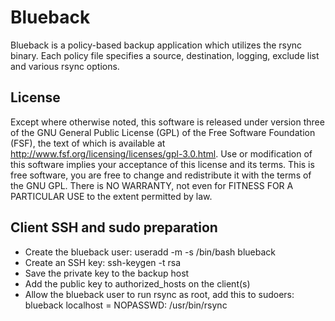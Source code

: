 Blueback
======

Blueback is a policy-based backup application which utilizes the rsync binary.  Each policy file 
specifies a source, destination, logging, exclude list and various rsync options.


License
-------

Except where otherwise noted, this software is released under version three of the GNU General Public License (GPL) of the
Free Software Foundation (FSF), the text of which is available at http://www.fsf.org/licensing/licenses/gpl-3.0.html.
Use or modification of this software implies your acceptance of this license and its terms.
This is free software, you are free to change and redistribute it with the terms of the GNU GPL.
There is NO WARRANTY, not even for FITNESS FOR A PARTICULAR USE to the extent permitted by law.


Client SSH and sudo preparation
-------------

* Create the blueback user: useradd -m -s /bin/bash blueback
* Create an SSH key: ssh-keygen -t rsa
* Save the private key to the backup host
* Add the public key to authorized_hosts on the client(s)
* Allow the blueback user to run rsync as root, add this to sudoers: blueback localhost = NOPASSWD: /usr/bin/rsync
